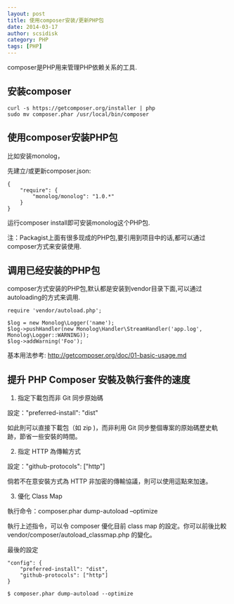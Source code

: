 ```yaml
---
layout: post
title: 使用composer安装/更新PHP包
date: 2014-03-17
author: scsidisk
category: PHP
tags: [PHP]
---
```


composer是PHP用来管理PHP依赖关系的工具.

## 安装composer

```
curl -s https://getcomposer.org/installer | php
sudo mv composer.phar /usr/local/bin/composer
```

## 使用composer安装PHP包

比如安装monolog，

先建立/或更新composer.json:

```
{
	"require": {
		"monolog/monolog": "1.0.*"
	}
}
```

运行composer install即可安装monolog这个PHP包.

注：Packagist上面有很多现成的PHP包,要引用到项目中的话,都可以通过composer方式来安装使用.

## 调用已经安装的PHP包

composer方式安装的PHP包,默认都是安装到vendor目录下面,可以通过autoloading的方式来调用.

```
require 'vendor/autoload.php';

$log = new Monolog\Logger('name');
$log->pushHandler(new Monolog\Handler\StreamHandler('app.log', Monolog\Logger::WARNING));
$log->addWarning('Foo');
```

基本用法参考: http://getcomposer.org/doc/01-basic-usage.md

## 提升 PHP Composer 安裝及執行套件的速度

1. 指定下載包而非 Git 同步原始碼

設定："preferred-install": "dist"

如此則可以直接下載包（如 zip )，而非利用 Git 同步整個專案的原始碼歷史軌跡，節省一些安裝的時間。

2. 指定 HTTP 為傳輸方式

設定："github-protocols": ["http"]

倘若不在意安裝方式為 HTTP 非加密的傳輸協議，則可以使用這點來加速。

3. 優化 Class Map

執行命令：composer.phar dump-autoload –optimize

執行上述指令，可以令 composer 優化目前 class map 的設定。你可以前後比較 vendor/composer/autoload_classmap.php 的變化。

最後的設定

```
"config": {
	"preferred-install": "dist",
	"github-protocols": ["http"]
}
```

```
$ composer.phar dump-autoload --optimize
```
